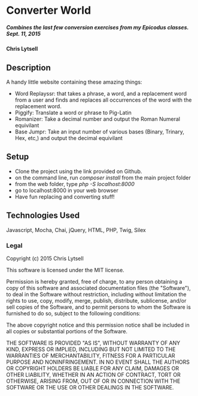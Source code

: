 # Converter World

##### Combines the last few conversion exercises from my Epicodus classes. Sept. 11, 2015

#### Chris Lytsell

## Description
A handy little website containing these amazing things:
* Word Replayssr: that takes a phrase, a word, and a replacement word from a user and finds and replaces all occurrences of the word with the replacement word.
* Piggify: Translate a word or phrase to Pig-Latin
* Romanizer: Take a decimal number and output the Roman Numeral equivilant
* Base Jumpr: Take an input number of various bases (Binary, Trinary, Hex, etc,) and output the decimal equivilant

## Setup
* Clone the project using the link provided on Github.
* on the command line, run _composer install_ from the main project folder
* from the web folder, type _php -S localhost:8000_
* go to localhost:8000 in your web browser
* Have fun replacing and converting stuff!

## Technologies Used

Javascript, Mocha, Chai, jQuery, HTML, PHP, Twig, Silex

### Legal

Copyright (c) 2015 Chris Lytsell

This software is licensed under the MIT license.

Permission is hereby granted, free of charge, to any person obtaining a copy
of this software and associated documentation files (the "Software"), to deal
in the Software without restriction, including without limitation the rights
to use, copy, modify, merge, publish, distribute, sublicense, and/or sell
copies of the Software, and to permit persons to whom the Software is
furnished to do so, subject to the following conditions:

The above copyright notice and this permission notice shall be included in
all copies or substantial portions of the Software.

THE SOFTWARE IS PROVIDED "AS IS", WITHOUT WARRANTY OF ANY KIND, EXPRESS OR
IMPLIED, INCLUDING BUT NOT LIMITED TO THE WARRANTIES OF MERCHANTABILITY,
FITNESS FOR A PARTICULAR PURPOSE AND NONINFRINGEMENT. IN NO EVENT SHALL THE
AUTHORS OR COPYRIGHT HOLDERS BE LIABLE FOR ANY CLAIM, DAMAGES OR OTHER
LIABILITY, WHETHER IN AN ACTION OF CONTRACT, TORT OR OTHERWISE, ARISING FROM,
OUT OF OR IN CONNECTION WITH THE SOFTWARE OR THE USE OR OTHER DEALINGS IN
THE SOFTWARE.
